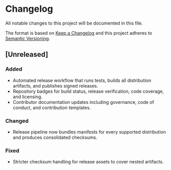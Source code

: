 # Changelog

All notable changes to this project will be documented in this file.

The format is based on [Keep a Changelog](https://keepachangelog.com/en/1.1.0/)
and this project adheres to [Semantic Versioning](https://semver.org/spec/v2.0.0.html).

## [Unreleased]

### Added

- Automated release workflow that runs tests, builds all distribution artifacts, and publishes signed releases.
- Repository badges for build status, release verification, code coverage, and licensing.
- Contributor documentation updates including governance, code of conduct, and contribution templates.

### Changed

- Release pipeline now bundles manifests for every supported distribution and produces consolidated checksums.

### Fixed

- Stricter checksum handling for release assets to cover nested artifacts.
